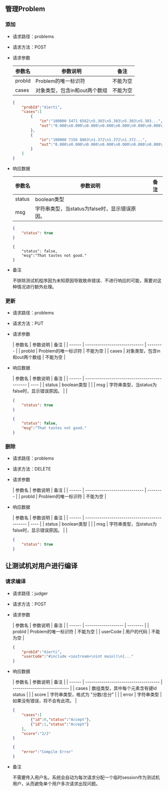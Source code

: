 ## 管理Problem

### 添加

- 请求路径：problems

- 请求方法：POST

- 请求参数

  | 参数名 | 参数说明                      | 备注     |
    | ------ | ----------------------------- | -------- |
  | probId | Problem的唯一标识符           | 不能为空 |
  | cases  | 对象类型，包含in和out两个数组 | 不能为空 |

  ```json
  {
      "probId":"dierti",
      "cases":[
          {
              "in":"100000 5471 6562\n5.303\n5.303\n5.303\n5.303...",
              "out":"0.000\n0.000\n0.000\n0.000\n0.000\n0.000\n0.000\n0.000..."
          },
          {
              "in":"100000 7156 8863\n1.372\n1.372\n1.372...",
              "out":"0.000\n0.000\n0.000\n0.000\n0.000\n0.000\n0.000\n0.000..."
          }
      ]
  }
  ```

- 响应数据

  | 参数名 | 参数说明                                      | 备注 |
    | ------ | --------------------------------------------- | ---- |
  | status | boolean类型                                   |      |
  | msg    | 字符串类型，当status为false时，显示错误原因。 |      |

  ```json
  {
      "status": true
  }
  ```

  ```
  {
      "status": false,
      "msg":"That tastes not good."
  }
  ```

- 备注

  不排除测试机程序因为未知原因导致致命错误、不进行响应的可能，需要对这种情况进行额外处理。

### 更新

- 请求路径：problems

- 请求方法：PUT

- 请求参数

  | 参数名 | 参数说明                      | 备注     |
      | ------ | ----------------------------- | -------- |
  | probId | Problem的唯一标识符           | 不能为空 |
  | cases  | 对象类型，包含in和out两个数组 | 不能为空 |

- 响应数据

  | 参数名 | 参数说明                                      | 备注 |
      | ------ | --------------------------------------------- | ---- |
  | status | boolean类型                                   |      |
  | msg    | 字符串类型，当status为false时，显示错误原因。 |      |

  ```json
  {
      "status": true
  }
  ```

  ```json
  {
      "status": false,
      "msg":"That tastes not good."
  }
  ```

### 删除

- 请求路径：problems

- 请求方法：DELETE

- 请求参数

  | 参数名 | 参数说明                      | 备注     |
      | ------ | ----------------------------- | -------- |
  | probId | Problem的唯一标识符           | 不能为空 |

- 响应数据

  | 参数名 | 参数说明                                      | 备注 |
      | ------ | --------------------------------------------- | ---- |
  | status | boolean类型                                   |      |
  | msg    | 字符串类型，当status为false时，显示错误原因。 |      |

  ```json
  {
      "status": true
  }
  ```



## 让测试机对用户进行编译

### 请求编译
- 请求路径：judger

- 请求方法：POST

- 请求参数

  | 参数名 | 参数说明            | 备注     |
      | ------ | ------------------- | -------- |
  | probId | Problem的唯一标识符 | 不能为空 |
  | userCode   | 用户的代码          | 不能为空 |

  ```json
  {
      "probId":"dierti",
      "userCode":"#include <iostream>\nint main()\n{..."
  }
  ```

- 响应数据

  | 参数名 | 参数说明                              | 备注                         |
      | ------ | ------------------------------------- | ---------------------------- |
  | cases  | 数组类型，其中每个元素含有键id status |                              |
  | score  | 字符串类型，格式为 "分数/总分"        |                              |
  | error  | 字符串类型                            | 如果没有错误，将不会有此项。 |

  ```json
  {
      "cases":[
          {"id":0,"status":"Accept"},
          {"id":1,"status":"Accept"}
      ],
      "score":"2/2"
  }
  ```

  ```json
  {
      "error":"Compile Error"
  }
  ```

- 备注

  不需要传入用户名，系统会自动为每次请求分配一个临时session作为测试机用户，从而避免单个用户多次请求出现问题。